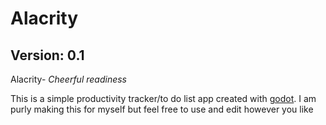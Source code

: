 # Alacrity
## Version: 0.1
 Alacrity- _Cheerful readiness_

 This is a simple productivity tracker/to do list app created with [godot](godotengine.org/). I am purly making this for myself but feel free to use and edit however you like
